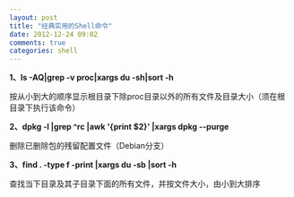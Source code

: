 ```yaml
---
layout: post
title: "经典实用的Shell命令"
date: 2012-12-24 09:02
comments: true
categories: shell 
---
```

**1、ls -AQ|grep -v proc|xargs du -sh|sort -h**

按从小到大的顺序显示根目录下除proc目录以外的所有文件及目录大小（须在根目录下执行该命令）

**2、dpkg -l |grep ^rc |awk '{print $2}' |xargs dpkg --purge**

删除已删除包的残留配置文件（Debian分支）

**3、find . -type f -print |xargs du -sb |sort -h**

查找当下目录及其子目录下面的所有文件，并按文件大小，由小到大排序
